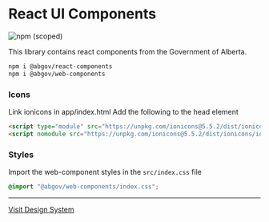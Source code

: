# React UI Components

![npm (scoped)](https://img.shields.io/npm/v/@abgov/react-components?color=%230081a2&label=react-components&style=flat-square)

This library contains react components from the Government of Alberta.

```bash
npm i @abgov/react-components
npm i @abgov/web-components
```

### Icons

Link ionicons in app/index.html
Add the following to the head element

```html
<script type="module" src="https://unpkg.com/ionicons@5.5.2/dist/ionicons/ionicons.esm.js"></script>
<script nomodule src="https://unpkg.com/ionicons@5.5.2/dist/ionicons/ionicons.js"></script>
```

### Styles

Import the web-component styles in the `src/index.css` file

```css
@import "@abgov/web-components/index.css";
```

---

[Visit Design System](https://ui-components.alberta.ca)
